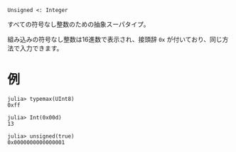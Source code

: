 ```
Unsigned <: Integer
```

すべての符号なし整数のための抽象スーパタイプ。

組み込みの符号なし整数は16進数で表示され、接頭辞 `0x` が付いており、同じ方法で入力できます。

# 例

```
julia> typemax(UInt8)
0xff

julia> Int(0x00d)
13

julia> unsigned(true)
0x0000000000000001
```
